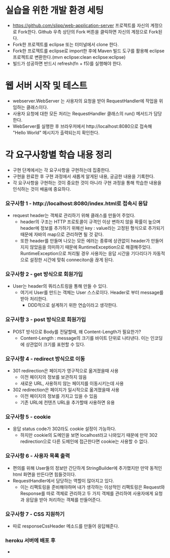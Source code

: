 # 실습을 위한 개발 환경 세팅
* https://github.com/slipp/web-application-server 프로젝트를 자신의 계정으로 Fork한다. Github 우측 상단의 Fork 버튼을 클릭하면 자신의 계정으로 Fork된다.
* Fork한 프로젝트를 eclipse 또는 터미널에서 clone 한다.
* Fork한 프로젝트를 eclipse로 import한 후에 Maven 빌드 도구를 활용해 eclipse 프로젝트로 변환한다.(mvn eclipse:clean eclipse:eclipse)
* 빌드가 성공하면 반드시 refresh(fn + f5)를 실행해야 한다.

# 웹 서버 시작 및 테스트
* webserver.WebServer 는 사용자의 요청을 받아 RequestHandler에 작업을 위임하는 클래스이다.
* 사용자 요청에 대한 모든 처리는 RequestHandler 클래스의 run() 메서드가 담당한다.
* WebServer를 실행한 후 브라우저에서 http://localhost:8080으로 접속해 "Hello World" 메시지가 출력되는지 확인한다.

# 각 요구사항별 학습 내용 정리
* 구현 단계에서는 각 요구사항을 구현하는데 집중한다. 
* 구현을 완료한 후 구현 과정에서 새롭게 알게된 내용, 궁금한 내용을 기록한다.
* 각 요구사항을 구현하는 것이 중요한 것이 아니라 구현 과정을 통해 학습한 내용을 인식하는 것이 배움에 중요하다. 

### 요구사항 1 - http://localhost:8080/index.html로 접속시 응답
* request header는 객체로 관리하기 위해 클래스를 만들어 주었다.
  * header의 구조는 HTTP 프로토콜이 규격인 이상 변하지 않을 확률이 높으며 header에 정보를 추가하기 위해선 key : value라는 고정된 형식으로 추가되기 때문에 자바의 map으로 관리하면 될 것 같다.
  * 또한 header를 만들며 나오는 모든 에러는 종류에 상관없이 header가 만들어지지 않았음을 의미하기 때문에 RuntimeException으로 해결해주었다. RuntimeException으로 처리될 경우 사용자는 응답 시간을 기다리다가 자동적으로 설정한 시간에 맞춰 conneciton을 끊게 된다.

### 요구사항 2 - get 방식으로 회원가입
* User는 header의 쿼리스트링을 통해 만들 수 있다.
  * 여기서 User를 만드는 객체는 User 스스로이다. Header로 부터 message를 받아 처리한다.
    * DDD적으로 설계하기 위한 연습이라고 생각한다.

### 요구사항 3 - post 방식으로 회원가입
* POST 방식으로 Body를 전달할때, 왜 Content-Length가 필요한가?
  * Content-Length : message의 크기를 바이트 단위로 나타낸다. 이는 인코딩에 상관없이 크기를 표현할 수 있다.

### 요구사항 4 - redirect 방식으로 이동
* 301 redirection은 페이지가 영구적으로 옮겨졌을때 사용
  * 이전 페이지의 정보를 보관하지 않음
  * 새로운 URL, 사용하지 않는 페이지를 이동시키는데 사용
* 302 redirection은 페이지가 일시적으로 옮겨졌을때 사용
  * 이전 페이지의 정보를 가지고 있을 수 있음
  * 기존 URL에 컨텐츠 URL을 추가할때 사용하면 유용

### 요구사항 5 - cookie
* 응답 status code가 302라도 cookie 설정이 가능하다.
  * 하지만 cookie의 도메인을 보면 localhost라고 나와있기 때문에 만약 302 redirection으로 다른 도메인에 접근한다면 cookie는 사용할 수 없다.

### 요구사항 6 - 사용자 목록 출력
* 편의를 위해 User들의 정보만 간단하게 StringBuilder에 추가했지만 만약 동적인 html 화면을 만든다면 힘들것이다.
* RequestHandler에서 담당하는 역할이 많아지고 있다.
  * 이는 리팩토링을 준비해야하며 내가 생각하는 이상적인 리팩토링은 Request와 Response를 따로 객체로 관리하고 두 가지 객체를 관리하여 사용자에게 요청과 응답을 받아 처리하는 객체를 만들어준다.

### 요구사항 7 - CSS 지원하기
* 따로 responseCssHeader 메소드를 만들어 응답해준다.

### heroku 서버에 배포 후
* 